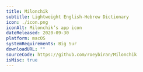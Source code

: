 ```yaml
---
title: Milonchik
subtitle: Lightweight English-Hebrew Dictionary
icon: ./icon.png
iconAlt: Milonchik’s app icon
dateReleased: 2020-09-30
platform: macOS
systemRequirements: Big Sur
downloadURL: ""
sourceCode: https://github.com/roeybiran/Milonchik
isMisc: true
---
```

